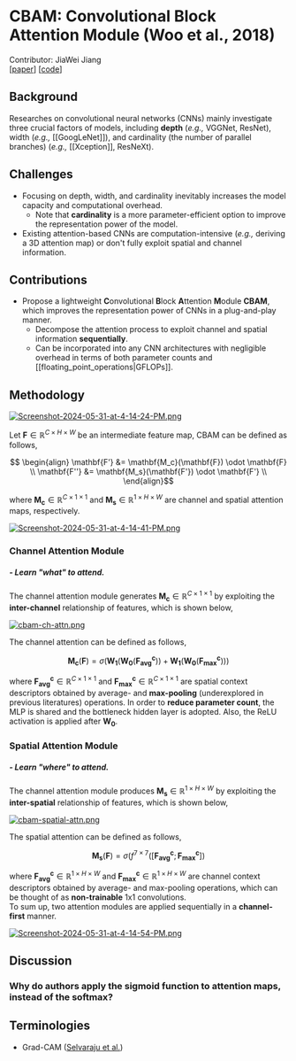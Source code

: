 # CBAM: Convolutional Block Attention Module (Woo et al., 2018)
Contributor: JiaWei Jiang <br>
[[paper](https://arxiv.org/pdf/1807.06521)] [[code](https://github.com/Jongchan/attention-module)]

## Background
Researches on convolutional neural networks (CNNs) mainly investigate three crucial factors of models, including **depth** (*e.g.,* VGGNet, ResNet), width (*e.g.,* [[GoogLeNet]]), and cardinality (the number of parallel branches) (*e.g.,* [[Xception]], ResNeXt).
## Challenges
* Focusing on depth, width, and cardinality inevitably increases the model capacity and computational overhead.
	* Note that **cardinality** is a more parameter-efficient option to improve the representation power of the model.
* Existing attention-based CNNs are computation-intensive (*e.g.,* deriving a 3D attention map) or don't fully exploit spatial and channel information.
## Contributions
* Propose a lightweight **C**onvolutional **B**lock **A**ttention **M**odule **CBAM**, which improves the representation power of CNNs in a plug-and-play manner.
	* Decompose the attention process to exploit channel and spatial information **sequentially**.
	* Can be incorporated into any CNN architectures with negligible overhead in terms of both parameter counts and [[floating_point_operations|GFLOPs]].
## Methodology
[![Screenshot-2024-05-31-at-4-14-24-PM.png](https://i.postimg.cc/Y0r8Rr9x/Screenshot-2024-05-31-at-4-14-24-PM.png)](https://postimg.cc/hzY9PqVJ)

Let  $\mathbf{F} \in \mathbb{R}^{C \times H \times W}$ be an intermediate feature map, CBAM can be defined as follows,
```math
	\begin{align}
	\mathbf{F'} &= \mathbf{M_c}(\mathbf{F}) \odot \mathbf{F} \\
	\mathbf{F''} &= \mathbf{M_s}(\mathbf{F'}) \odot \mathbf{F'} \\
	\end{align}
```
where $\mathbf{M_c} \in \mathbb{R}^{C \times 1 \times 1}$ and $\mathbf{M_s} \in \mathbb{R}^{1 \times H \times W}$ are channel and spatial attention maps, respectively.

[![Screenshot-2024-05-31-at-4-14-41-PM.png](https://i.postimg.cc/GmF8LkzH/Screenshot-2024-05-31-at-4-14-41-PM.png)](https://postimg.cc/hXGPMQkB)
### Channel Attention Module
##### - Learn "what" to attend.
The channel attention module generates $\mathbf{M_c} \in \mathbb{R}^{C \times 1 \times 1}$ by exploiting the **inter-channel** relationship of features, which is shown below,

[![cbam-ch-attn.png](https://i.postimg.cc/yNLvjfWZ/cbam-ch-attn.png)](https://postimg.cc/Nyr6fk6s)

The channel attention can be defined as follows,
```math
	\mathbf{M_c}(\mathbf{F}) = \sigma(\mathbf{W_1}(\mathbf{W_0}(\mathbf{F^c_{avg}})) + \mathbf{W_1}(\mathbf{W_0}(\mathbf{F^c_{max}})))
```
where $\mathbf{F^c_{avg}} \in \mathbb{R}^{C \times 1 \times 1}$ and $\mathbf{F^c_{max}} \in \mathbb{R}^{C \times 1 \times 1}$ are spatial context descriptors obtained by average- and **max-pooling** (underexplored in previous literatures) operations. In order to **reduce parameter count**, the MLP is shared and the bottleneck hidden layer is adopted. Also, the ReLU activation is applied after $\mathbf{W_0}$.
### Spatial Attention Module
##### - Learn "where" to attend.
The channel attention module produces $\mathbf{M_s} \in \mathbb{R}^{1 \times H \times W}$ by exploiting the **inter-spatial** relationship of features, which is shown below,

[![cbam-spatial-attn.png](https://i.postimg.cc/dtBkhD15/cbam-spatial-attn.png)](https://postimg.cc/CzRLthb8)

The spatial attention can be defined as follows,
```math
	\mathbf{M_s}(\mathbf{F}) = \sigma(f^{7 \times 7} ([\mathbf{F^c_{avg}}; \mathbf{F^c_{max}}])
```
where $\mathbf{F^c_{avg}} \in \mathbb{R}^{1 \times H \times W}$ and $\mathbf{F^c_{max}} \in \mathbb{R}^{1 \times H \times W}$ are channel context descriptors obtained by average- and max-pooling operations, which can be thought of as **non-trainable** 1x1 convolutions.<br>
To sum up, two attention modules are applied sequentially in a **channel-first** manner.

[![Screenshot-2024-05-31-at-4-14-54-PM.png](https://i.postimg.cc/G34jc5Dt/Screenshot-2024-05-31-at-4-14-54-PM.png)](https://postimg.cc/F1QSpGDX)
## Discussion 
### Why do authors apply the sigmoid function to attention maps, instead of the softmax?
## Terminologies
* Grad-CAM ([Selvaraju et al.](https://arxiv.org/pdf/1610.02391))